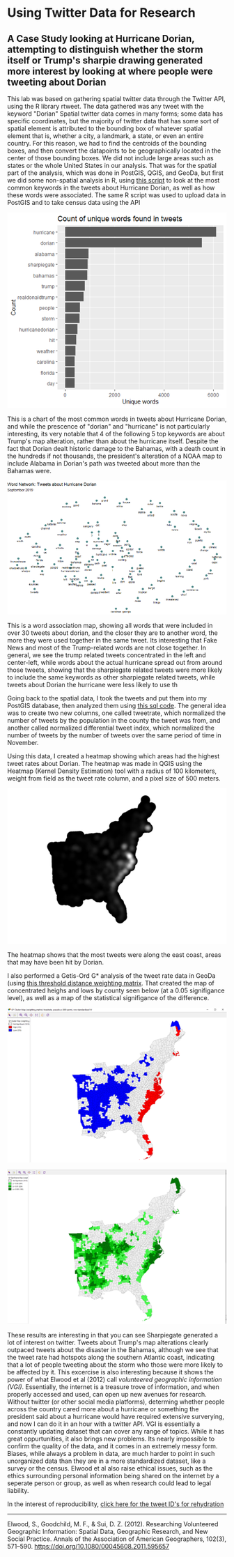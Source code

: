 # Using Twitter Data for Research

## A Case Study looking at Hurricane Dorian, attempting to distinguish whether the storm itself or Trump's sharpie drawing generated more interest by looking at where people were tweeting about Dorian

This lab was based on gathering spatial twitter data through the Twitter API, using the R library rtweet. The data gathered was any tweet with the keyword "Dorian" Spatial twitter data comes in many forms; some data has specific coordinates, but the majority of twitter data that has some sort of spatial element is attributed to the bounding box of whatever spatial element that is, whether a city, a landmark, a state, or even an entire country. For this reason, we had to find the centroids of the bounding boxes, and then convert the datapoints to be geographically located in the center of those bounding boxes. We did not include large areas such as states or the whole United States in our analysis. That was for the spatial part of the analysis, which was done in PostGIS, QGIS, and GeoDa, but first we did some non-spatial analysis in R, using [this script](dorian.r) to look at the most common keywords in the tweets about Hurricane Dorian, as well as how these words were associated. The same R script was used to upload data in PostGIS and to take census data using the API

![most common keywords](Rplot.png)

This is a chart of the most common words in tweets about Hurricane Dorian, and while the prescence of "dorian" and "hurricane" is not particularly interesting, its very notable that 4 of the following 5 top keywords are about Trump's map alteration, rather than about the hurricane itself. Despite the fact that Dorian dealt historic damage to the Bahamas, with a death count in the hundreds if not thousands, the president's alteration of a NOAA map to include Alabama in Dorian's path was tweeted about more than the Bahamas were.

![word association map](Rplot01.png)

This is a word association map, showing all words that were included in over 30 tweets about dorian, and the closer they are to another word, the more they were used together in the same tweet. Its interesting that Fake News and most of the Trump-related words are not close together. In general, we see the trump related tweets concentrated in the left and center-left, while words about the actual hurricane spread out from around those tweets, showing that the sharpiegate related tweets were more likely to include the same keywords as other sharpiegate related tweets, while tweets about Dorian the hurricane were less likely to use th

Going back to the spatial data, I took the tweets and put them into my PostGIS database, then analyzed them using [this sql code](noteslab10.sql). The general idea was to create two new columns, one called tweetrate, which normalized the number of tweets by the population in the county the tweet was from, and another called normalized differential tweet index, which normalized the number of tweets by the number of tweets over the same period of time in November. 

Using this data, I created a heatmap showing which areas had the highest tweet rates about Dorian. The heatmap was made in QGIS using the Heatmap (Kernel Density Estimation) tool with a radius of 100 kilometers, weight from field as the tweet rate column, and a pixel size of 500 meters.

![heatmap](heatmap.png)

The heatmap shows that the most tweets were along the east coast, areas that may have been hit by Dorian.

I also performed a Getis-Ord G* analysis of the tweet rate data in GeoDa (using [this threshold distance weighting matrix](weighting_matrix.gwt). That created the map of concentrated heighs and lows by county seen below (at a 0.05 signifigance level), as well as a map of the statistical signifigance of the difference.

![Getis Ord G*](geodamap.PNG)

![significance](geodasig.PNG)

These results are interesting in that you can see Sharpiegate generated a lot of interest on twitter. Tweets about Trump's map alterations clearly outpaced tweets about the disaster in the Bahamas, although we see that the tweet rate had hotspots along the southern Atlantic coast, indicating that a lot of people tweeting about the storm who those were more likely to be affected by it. This excercise is also interesting because it shows the power of what Elwood et al (2012) call _volunteered geographic information (VGI)_. Essentially, the internet is a treasure trove of information, and when properly accessed and used, can open up new avenues for research. Without twitter (or other social media platforms), determing whether people across the country cared more about a hurricane or something the president said about a hurricane would have required extensive surverying, and now I can do it in an hour with a twitter API. VGI is essentially a constantly updating dataset that can cover any range of topics. While it has great oppurtunities, it also brings new problems. Its nearly impossible to confirm the quality of the data, and it comes in an extremely messy form. Biases, while always a problem in data, are much harder to point in such unorganized data than they are in a more standardized dataset, like a survey or the census. Elwood et al also raise ethical issues, such as the ethics surrounding personal information being shared on the internet by a seperate person or group, as well as when research could lead to legal liability.

In the interest of reproducibility, [click here for the tweet ID's for rehydration](dorianTweetIDs.csv)

-----------------------------------------------------------------------------------------------------------------------------

Elwood, S., Goodchild, M. F., & Sui, D. Z. (2012). Researching Volunteered Geographic Information: Spatial Data, Geographic Research, and New Social Practice. Annals of the Association of American Geographers, 102(3), 571–590. https://doi.org/10.1080/00045608.2011.595657

